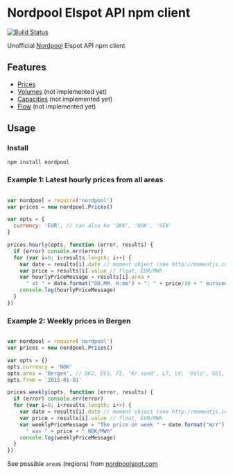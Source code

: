 # Nordpool Elspot API npm client

[![Build Status](https://travis-ci.org/samuelmr/nordpool.svg?branch=master)](https://travis-ci.org/samuelmr/nordpool)

Unofficial [Nordpool](http://www.nordpoolspot.com/) Elspot API npm client

## Features

- [Prices](http://www.nordpoolspot.com/Market-data1/Elspot/Area-Prices/)
- [Volumes](http://www.nordpoolspot.com/Market-data1/Elspot/Volumes/) (not implemented yet)
- [Capacities](http://www.nordpoolspot.com/Market-data1/Elspot/Capacities1/) (not implemented yet)
- [Flow](http://www.nordpoolspot.com/Market-data1/Elspot/Flow1/) (not implemented yet)


## Usage

### Install

```
npm install nordpool
```

### Example 1: Latest hourly prices from all areas
```js

var nordpool = require('nordpool')
var prices = new nordpool.Prices()

var opts = {
  currency: 'EUR', // can also be 'DKK', 'NOK', 'SEK'
}

prices.hourly(opts, function (error, results) {
  if (error) console.err(error)
  for (var i=0; i<results.length; i++) {
    var date = results[i].date // moment object (see http://momentjs.com/)
    var price = results[i].value // float, EUR/MWh
    var hourlyPriceMessage = results[i].area +
      " at " + date.format("DD.MM. H:mm") + ": " + price/10 + " eurocent/kWh"
    console.log(hourlyPriceMessage)
  }
})

```

### Example 2: Weekly prices in Bergen

```js

var nordpool = require('nordpool')
var prices = new nordpool.Prices()

var opts = {}
opts.currency = 'NOK'
opts.area = 'Bergen', // DK2, EE1, FI, 'Kr.sand', LT, LV, 'Oslo', SE1, SE4, ...
opts.from = '2015-01-01'

prices.weekly(opts, function (error, results) {
  if (error) console.err(error)
  for (var i=0; i<results.length; i++) {
    var date = results[i].date // moment object (see http://momentjs.com/)
    var price = results[i].value // float, EUR/MWh
    var weeklyPriceMessage = "The price on week " + date.format("W/Y") +
      " was " + price + " NOK/MWh"
    console.log(weeklyPriceMessage)
  }
})

```

See possible `area`s (regions) from [nordpoolspot.com](http://www.nordpoolspot.com/Market-data1/Elspot/Area-Prices/)
